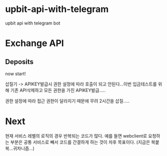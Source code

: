 # upbit-api-with-telegram
upbit api with telegram bot


# Exchange API

## Deposits

now start!

삽질기 -> APIKEY발급시 권한 설정에 따라 호출이 되고 안된다...이번 입금테스트를 위해 기존 API삭제하고 모든 권한을 가진 APIKEY발급.....

권한 설정에 따라 접근 권한이 달라지기 때문에 무려 2시간을 삽질.....

# Next
현재 서비스 레벨의 로직의 경우 반복되는 코드가 많다. 예를 들면 webclient로 요청하는 부분은 공통 서비스로 빼서 코드를 간결하게 하는 것이 차후 목표이다.
(지금은 복붙복...귀차니즘...)
